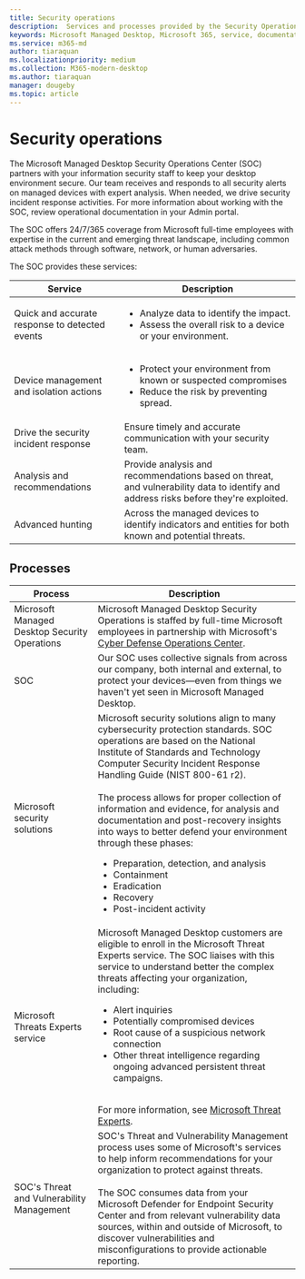 ```yaml
---
title: Security operations
description:  Services and processes provided by the Security Operations Center
keywords: Microsoft Managed Desktop, Microsoft 365, service, documentation
ms.service: m365-md
author: tiaraquan
ms.localizationpriority: medium
ms.collection: M365-modern-desktop
ms.author: tiaraquan
manager: dougeby
ms.topic: article
---
```


# Security operations

The Microsoft Managed Desktop Security Operations Center (SOC) partners with your information security staff to keep your desktop environment secure. Our team receives and responds to all security alerts on managed devices with expert analysis. When needed, we drive security incident response activities. For more information about working with the SOC, review operational documentation in your Admin portal.

The SOC offers 24/7/365 coverage from Microsoft full-time employees with expertise in the current and emerging threat landscape, including common attack methods through software, network, or human adversaries.

The SOC provides these services:

| Service | Description |
| ------ | ------ |
| Quick and accurate response to detected events | <ul><li>Analyze data to identify the impact.</li><li>Assess the overall risk to a device or your environment.</li></ul>
| Device management and isolation actions | <ul><li>Protect your environment from known or suspected compromises</li><li>Reduce the risk by preventing spread.</li></ul>
| Drive the security incident response | Ensure timely and accurate communication with your security team. |
| Analysis and recommendations | Provide analysis and recommendations based on threat, and vulnerability data to identify and address risks before they're exploited.
| Advanced hunting | Across the managed devices to identify indicators and entities for both known and potential threats.|

## Processes

| Process | Description |
| ------ | ------ |
| Microsoft Managed Desktop Security Operations |  Microsoft Managed Desktop Security Operations is staffed by full-time Microsoft employees in partnership with Microsoft's [Cyber Defense Operations Center](https://www.microsoft.com/msrc/cdoc). |
| SOC | Our SOC uses collective signals from across our company, both internal and external, to protect your devices—even from things we haven't yet seen in Microsoft Managed Desktop.
| Microsoft security solutions | Microsoft security solutions align to many cybersecurity protection standards. SOC operations are based on the National Institute of Standards and Technology Computer Security Incident Response Handling Guide (NIST 800-61 r2). <br><br> The process allows for proper collection of information and evidence, for analysis and documentation and post-recovery insights into ways to better defend your environment through these phases: <ul><li>Preparation, detection, and analysis</li><li>Containment</li><li>Eradication</li><li>Recovery</li><li>Post-incident activity</li></ul>
| Microsoft Threats Experts service | Microsoft Managed Desktop customers are eligible to enroll in the Microsoft Threat Experts service. The SOC liaises with this service to understand better the complex threats affecting your organization, including: <br><ul><li>Alert inquiries</li><li>Potentially compromised devices</li><li>Root cause of a suspicious network connection</li><li>Other threat intelligence regarding ongoing advanced persistent threat campaigns.</li></ul><br>For more information, see [Microsoft Threat Experts](/windows/security/threat-protection/microsoft-defender-atp/microsoft-threat-experts).|
| SOC's Threat and Vulnerability Management | SOC's Threat and Vulnerability Management process uses some of Microsoft's services to help inform recommendations for your organization to protect against threats. <br><br>The SOC consumes data from your Microsoft Defender for Endpoint Security Center and from relevant vulnerability data sources, within and outside of Microsoft, to discover vulnerabilities and misconfigurations to provide actionable reporting. |

